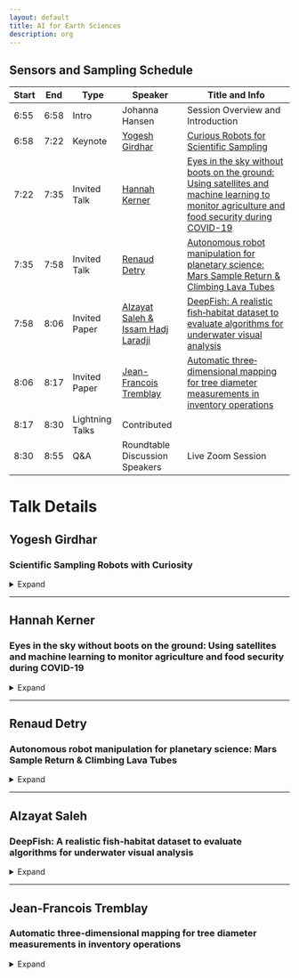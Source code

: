 ```yaml
---
layout: default
title: AI for Earth Sciences
description: org
---
```


## Sensors and Sampling Schedule

| Start | End | Type | Speaker | Title and Info |   
| ---- | ---- | --------- | ------------- | ----------------- | 
| 6:55 | 6:58 | Intro | Johanna Hansen | Session Overview and Introduction |  
| 6:58 | 7:22 | Keynote | [Yogesh Girdhar](http://warp.whoi.edu/) | [Curious Robots for Scientific Sampling](#yogesh-girdhar) |    
| 7:22 | 7:35 | Invited Talk | [Hannah Kerner](https://hannah-rae.github.io/) |  [Eyes in the sky without boots on the ground: Using satellites and machine learning to monitor agriculture and food security during COVID-19](#hannah-kerner) |  
| 7:35 | 7:58 | Invited Talk | [Renaud Detry](http://renaud-detry.net/)  | [Autonomous robot manipulation for planetary science: Mars Sample Return & Climbing Lava Tubes](#renaud-detry) |   
| 7:58 | 8:06 | Invited Paper | [Alzayat Saleh & Issam Hadj Laradji](https://github.com/alzayats/DeepFish) | [DeepFish: A realistic fish‑habitat dataset to evaluate algorithms for underwater visual analysis](Alzayat-Saleh) |     
| 8:06 | 8:17 | Invited Paper | [Jean-Francois Tremblay](https://norlab.ulaval.ca/research/montmorencydataset) | [Automatic three‐dimensional mapping for tree diameter measurements in inventory operations](#jean-francois-tremblay) |     
| 8:17 | 8:30 | Lightning Talks |  Contributed |  |   
| 8:30 | 8:55 | Q&A | Roundtable Discussion Speakers | Live Zoom Session |   

# Talk Details

##  Yogesh Girdhar
### Scientific Sampling Robots with Curiosity
<details closed> <summary>Expand </summary>WARPLab's research focuses on both the science and systems of exploration robots in extreme, communication starved environments such as the deep sea. It aims to develop robotics and machine learning-based techniques to enable search, discovery, and mapping of natural phenomena that are difficult to observe and study due to various physical and information-theoretic challenges. 

WARPLab is headed by Yogesh Girdhar, and is part of the Deep Submergence Laboratory (DSL), and the Applied Ocean Physics & Engineering (AOPE) department at Woods Hole Oceanographic Institution.</details>

---

## Hannah Kerner
### Eyes in the sky without boots on the ground: Using satellites and machine learning to monitor agriculture and food security during COVID-19  
<details closed> <summary>Expand</summary>
Hannah Kerner is an Assistant Research Professor at the University of Maryland, College Park. Her research focuses on developing machine learning solutions for remote sensing applications in agricultural monitoring, food security, and Earth/planetary science. She is the Machine Learning Lead and U.S. Domestic Co-Lead for NASA Harvest, NASA’s food security initiative run out of the University of Maryland.
</details>

---

## Renaud Detry
### Autonomous robot manipulation for planetary science: Mars Sample Return & Climbing Lava Tubes
<details closed> <summary>Expand </summary>This talk will highlight work at NASA on robotic missions from a machine vision perspective. The discussion will focus on the science questions that NASA hopes to answer through returned samples from Mars and the challenges imposed on robotic systems used for scientific data collection. 

Renaud Detry is the group leader for the Perception Systems group at NASA's Jet Propulsion Laboratory (JPL). Detry earned his Master's and Ph.D. degrees in computer engineering and robot learning from ULiege in 2006 and 2010. He served as a postdoc at KTH and ULiege between 2011 and 2015, before joining the Robotics and Mobility Section at JPL in 2016. His research interests are perception and learning for manipulation, robot grasping, and mobility, for terrestrial and planetary applications. At JPL, Detry leads the machine-vision team of the Mars Sample Return surface mission, and he leads and contributes to a variety of research projects related to industrial robot manipulation, orbital image understanding, in-space assembly, and autonomous wheeled or legged mobility for Mars, Europa, and Enceladus. </details>

---

## Alzayat Saleh
### DeepFish: A realistic fish‑habitat dataset to evaluate algorithms for underwater visual analysis
<details closed> <summary>Expand </summary>Visual analysis of complex fish habitats is an important step towards sustainable fisheries for human consumption and environmental protection. Deep Learning methods have shown great promise for scene analysis when trained on large-scale datasets. However, current datasets for fish analysis tend to focus on the classification task within constrained, plain environments which do not capture the complexity of underwater fish habitats. To address this limitation, we present DeepFish as a benchmark suite with a large-scale dataset to train and test methods for several computer vision tasks. The dataset consists of approximately 40 thousand images collected underwater from 20 habitats in the marine-environments of tropical Australia. The dataset originally contained only classification labels. Thus, we collected point-level and segmentation labels to have a more comprehensive fish analysis benchmark. These labels enable models to learn to automatically monitor fish count, identify their locations, and estimate their sizes. Our experiments provide an in-depth analysis of the dataset characteristics, and the performance evaluation of several state-of-the-art approaches based on our benchmark. Although models pre-trained on ImageNet have successfully performed on this benchmark, there is still room for improvement. Therefore, this benchmark serves as a testbed to motivate further development in this challenging domain of underwater computer vision. </details>

--- 

## Jean-Francois Tremblay  
### Automatic three‐dimensional mapping for tree diameter measurements in inventory operations
<details closed> <summary>Expand </summary>Forestry is a major industry in many parts of the world, yet this potential domain of application area has been overlooked by the robotics community. For instance, forest inventory, a cornerstone of efficient and sustainable forestry, is still traditionally performed manually by qualified professionals. The lack of automation in this particular task, consisting chiefly of measuring tree attributes, limits its speed, and, therefore, the area that can be economically covered. To this effect, we propose to use recent advancements in three‐dimensional mapping approaches in forests to automatically measure tree diameters from mobile robot observations. While previous studies showed the potential for such technology, they lacked a rigorous analysis of diameter estimation methods in challenging and large‐scale forest environments. Here, we validated multiple diameter estimation methods, including two novel ones, in a new publicly‐available dataset which includes four different forest sites, 11 trajectories, totaling 1458 tree observations, and 14,000 m2. From our extensive validation, we concluded that our mapping method is usable in the context of automated forest inventory, with our best diameter estimation method yielding a root mean square error of 3.45 cm for our whole dataset and 2.04 cm in ideal conditions consisting of mature forest with well‐spaced trees. Furthermore, we release this dataset to the public (https://norlab.ulaval.ca/research/montmorencydataset), to spur further research in robotic forest inventories. Finally, stemming from this large‐scale experiment, we provide recommendations for future deployments of mobile robots in a forestry context.

Jean-François is a Ph.D. student at McGill’s Mobile Robotics Lab, under the supervision of prof. Dave Meger. He is interested in model-based RL for mobile robot navigation in unstructured environments such as forests, tundra or underwater.  Previously he was a masters student at the Northern Robotics Laboratory (Norlab), working on lidar mapping and perception for forestry applications.</details>
